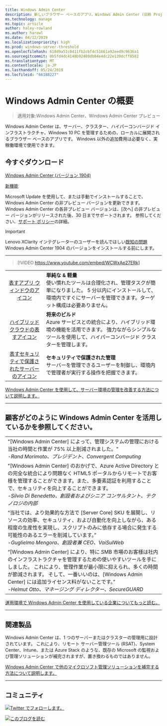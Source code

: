 ```yaml
---
title: Windows Admin Center
description: 新しいブラウザー ベースのアプリ、Windows Admin Center (旧称 Project Honolulu) で Windows および Windows Server を管理する方法の詳細
ms.technology: manage
ms.topic: article
author: haley-rowland
ms.author: harowl
ms.date: 04/12/2019
ms.localizationpriority: high
ms.prod: windows-server-threshold
ms.openlocfilehash: 618d9a51c0411fb2cbf4c51661a92eed9c9636a1
ms.sourcegitcommit: 0b5fd4dc4148b92480db04e4dc22e139dcff8582
ms.translationtype: MT
ms.contentlocale: ja-JP
ms.lasthandoff: 05/24/2019
ms.locfileid: "66188227"
---
```

# <a name="hello-windows-admin-center"></a>Windows Admin Center の概要

>適用対象:Windows Admin Center、Windows Admin Center プレビュー

Windows Admin Center は、サーバー、クラスター、ハイパーコンバージド インフラストラクチャ、Windows 10 PC を管理するための、ローカルに展開されるブラウザー ベースのアプリです。 Windows 以外の追加費用は必要なく、実稼働環境で使用できます。

## <a name="download-now"></a>今すぐダウンロード

<!--**Windows Admin Center Preview** (version 1906)
[Which version is right for me?](faq.md#what-is-windows-admin-center-preview-which-version-is-right-for-me)

- [Windows Admin Center Preview 1906](https://www.microsoft.com/en-us/software-download/windowsinsiderpreviewserver) - Includes the latest feature updates.
-  -->
[Windows Admin Center (バージョン 1904)](https://aka.ms/WACDownload) <!--Broadly validated & generally available.-->

[新機能](../overview.md#release-history)

Microsoft Update を使用して、または手動でインストールすることで、Windows Admin Center の非プレビュー バージョンを更新できます。 Windows Admin Center の各非プレビュー バージョンは、[次へ] の非プレビュー バージョンがリリースされた後、30 日までサポートされます。 参照してください、[サポート ポリシー](../support/index.md)の詳細。

> [!IMPORTANT]
> Lenovo XClarity インテグレーターのユーザーを読んでほしい[既知の問題](../support/known-issues.md)Windows Admin Center 1904 のバージョンをインストールする前にします。

********************

>[!VIDEO https://www.youtube.com/embed/WCWxAp27ERk]


|   |   |
|:-:|:--|
| [表すアプリ ウィンドウのアイコン](/media/simple-icon.png)| **単純な & 軽量** <br/> 使い慣れたツールは合理化され、管理タスクが簡単になりました。 5 分以内にインストールして、環境内ですぐにサーバーを管理できます。ターゲット構成は必要ありません。 |
| [ハイブリッド クラウドの表すアイコン](/media/future-icon.png)| **将来のビルド** <br/> Azure サービスとの統合により、ハイブリッド環境の機能を活用できます。 強力ながらシンプルなツールを使用して、ハイパーコンバージド クラスターを管理します。 |
| [表すセキュリティで保護されたサーバーのアイコン](/media/secure-icon.png)| **セキュリティで保護された管理** <br/> サーバーを管理できるユーザーを制御し、環境内で管理者が実行する操作を把握できます。 |

[Windows Admin Center を使用して、サーバー環境の管理を改善する方法について説明します。](../overview.md)

********************

## <a name="see-how-customers-are-benefitting-from-windows-admin-center"></a>顧客がどのように Windows Admin Center を活用しているかを参照してください。

|  |
|--|
| "[Windows Admin Center] によって、管理システムの管理における当社の時間と作業が 75% 以上削減されました。"<br> *-Rand Morimoto、プレジデント、Convergent Computing* |
| "[Windows Admin Center] のおかげで、Azure Active Directory との完全な統合により問題なく HTML5 ポータルからリモートでお客様を管理することができます。また、多要素認証を利用することで、セキュリティを向上することができます。<br/> *-Silvio Di Benedetto、創設者およびシニア コンサルタント、テクノロジの内部* |
| “当社では、より効果的な方法で [Server Core] SKU を展開し、リソースの効率、セキュリティ、および自動化を向上しながら、ある程度の生産性を実現し、スクリプトのみに依存する場合に発生する可能性のあるエラーを削減しています。” <br/> *-Guglielmo Mengora、創設者兼 CEO、VaiSulWeb* |
| “[Windows Admin Center] により、特に SMB 市場のお客様は社内のインフラストラクチャを管理するための使いやすいツールを手にしました。 これにより、管理作業が最小限に抑えられ、多くの時間が節減されます。 そして、一番いいのは、[Windows Admin Center] には追加ライセンス料がないことです。” <br/> *-Helmut Otto、マネージング ディレクター、SecureGUARD* |

[運用環境で Windows Admin Center を使用している企業についてもっと読む。](case-studies.md)

********************

## <a name="related-products"></a>関連製品

Windows Admin Center は、1 つのサーバーまたはクラスターの管理用に設計されています。 これにより、リモート サーバー管理ツール (RSAT)、System Center、Intune、または Azure Stack のような、既存の Microsoft の監視および管理ソリューションが補完されますが、置き換わるものではありません。 

[Windows Admin Center で他のマイクロソフト管理ソリューションを補完する方法について説明します。](related-management.md)

********************

## <a name="connect-with-us"></a>コミュニティ

![ ](//img-prod-cms-rt-microsoft-com.akamaized.net/cms/api/am/imageFileData/REOolR)[Twitter でフォローします。](https://twitter.com/servermgmt)

![ ](//img-prod-cms-rt-microsoft-com.akamaized.net/cms/api/am/imageFileData/REOtyw)[このブログを読む](https://blogs.technet.microsoft.com/servermanagement/)
